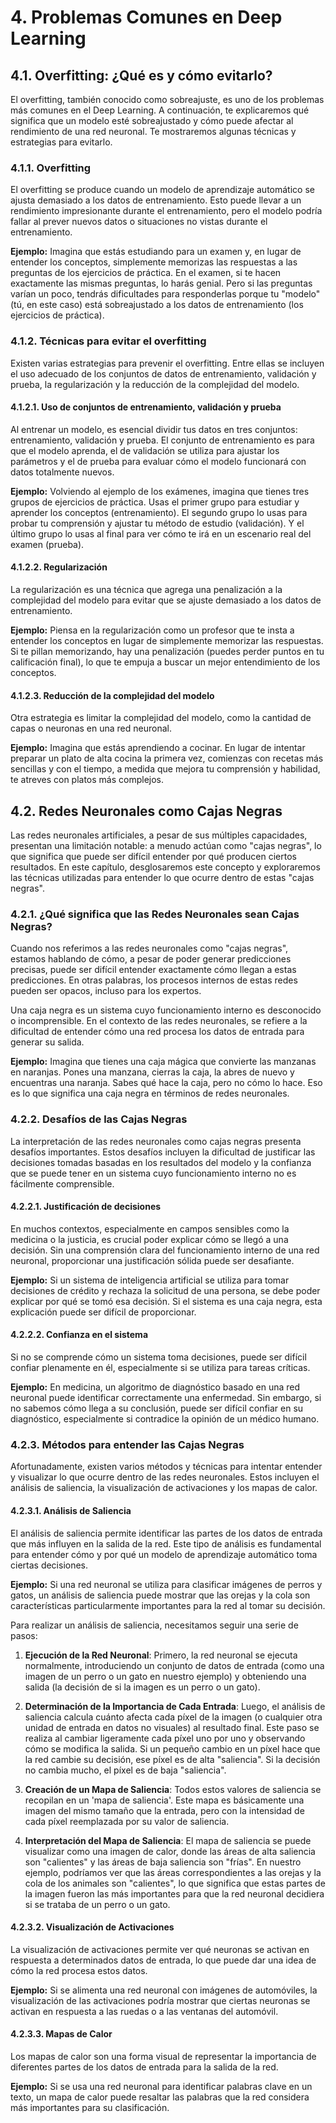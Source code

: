# 4. Problemas Comunes en Deep Learning

## 4.1. Overfitting: ¿Qué es y cómo evitarlo?

El overfitting, también conocido como sobreajuste, es uno de los problemas más comunes en el Deep Learning. A continuación, te explicaremos qué significa que un modelo esté sobreajustado y cómo puede afectar al rendimiento de una red neuronal. Te mostraremos algunas técnicas y estrategias para evitarlo.

### 4.1.1. Overfitting

El overfitting se produce cuando un modelo de aprendizaje automático se ajusta demasiado a los datos de entrenamiento. Esto puede llevar a un rendimiento impresionante durante el entrenamiento, pero el modelo podría fallar al prever nuevos datos o situaciones no vistas durante el entrenamiento.

**Ejemplo:** Imagina que estás estudiando para un examen y, en lugar de entender los conceptos, simplemente memorizas las respuestas a las preguntas de los ejercicios de práctica. En el examen, si te hacen exactamente las mismas preguntas, lo harás genial. Pero si las preguntas varían un poco, tendrás dificultades para responderlas porque tu "modelo" (tú, en este caso) está sobreajustado a los datos de entrenamiento (los ejercicios de práctica).

### 4.1.2. Técnicas para evitar el overfitting

Existen varias estrategias para prevenir el overfitting. Entre ellas se incluyen el uso adecuado de los conjuntos de datos de entrenamiento, validación y prueba, la regularización y la reducción de la complejidad del modelo.

#### 4.1.2.1. Uso de conjuntos de entrenamiento, validación y prueba

Al entrenar un modelo, es esencial dividir tus datos en tres conjuntos: entrenamiento, validación y prueba. El conjunto de entrenamiento es para que el modelo aprenda, el de validación se utiliza para ajustar los parámetros y el de prueba para evaluar cómo el modelo funcionará con datos totalmente nuevos.

**Ejemplo:** Volviendo al ejemplo de los exámenes, imagina que tienes tres grupos de ejercicios de práctica. Usas el primer grupo para estudiar y aprender los conceptos (entrenamiento). El segundo grupo lo usas para probar tu comprensión y ajustar tu método de estudio (validación). Y el último grupo lo usas al final para ver cómo te irá en un escenario real del examen (prueba).

#### 4.1.2.2. Regularización

La regularización es una técnica que agrega una penalización a la complejidad del modelo para evitar que se ajuste demasiado a los datos de entrenamiento.

**Ejemplo:** Piensa en la regularización como un profesor que te insta a entender los conceptos en lugar de simplemente memorizar las respuestas. Si te pillan memorizando, hay una penalización (puedes perder puntos en tu calificación final), lo que te empuja a buscar un mejor entendimiento de los conceptos.

#### 4.1.2.3. Reducción de la complejidad del modelo

Otra estrategia es limitar la complejidad del modelo, como la cantidad de capas o neuronas en una red neuronal.

**Ejemplo:** Imagina que estás aprendiendo a cocinar. En lugar de intentar preparar un plato de alta cocina la primera vez, comienzas con recetas más sencillas y con el tiempo, a medida que mejora tu comprensión y habilidad, te atreves con platos más complejos.

## 4.2. Redes Neuronales como Cajas Negras

Las redes neuronales artificiales, a pesar de sus múltiples capacidades, presentan una limitación notable: a menudo actúan como "cajas negras", lo que significa que puede ser difícil entender por qué producen ciertos resultados. En este capítulo, desglosaremos este concepto y exploraremos las técnicas utilizadas para entender lo que ocurre dentro de estas "cajas negras".

### 4.2.1. ¿Qué significa que las Redes Neuronales sean Cajas Negras?

Cuando nos referimos a las redes neuronales como "cajas negras", estamos hablando de cómo, a pesar de poder generar predicciones precisas, puede ser difícil entender exactamente cómo llegan a estas predicciones. En otras palabras, los procesos internos de estas redes pueden ser opacos, incluso para los expertos.

Una caja negra es un sistema cuyo funcionamiento interno es desconocido o incomprensible. En el contexto de las redes neuronales, se refiere a la dificultad de entender cómo una red procesa los datos de entrada para generar su salida.

**Ejemplo:** Imagina que tienes una caja mágica que convierte las manzanas en naranjas. Pones una manzana, cierras la caja, la abres de nuevo y encuentras una naranja. Sabes qué hace la caja, pero no cómo lo hace. Eso es lo que significa una caja negra en términos de redes neuronales.

### 4.2.2. Desafíos de las Cajas Negras

La interpretación de las redes neuronales como cajas negras presenta desafíos importantes. Estos desafíos incluyen la dificultad de justificar las decisiones tomadas basadas en los resultados del modelo y la confianza que se puede tener en un sistema cuyo funcionamiento interno no es fácilmente comprensible.

#### 4.2.2.1. Justificación de decisiones
En muchos contextos, especialmente en campos sensibles como la medicina o la justicia, es crucial poder explicar cómo se llegó a una decisión. Sin una comprensión clara del funcionamiento interno de una red neuronal, proporcionar una justificación sólida puede ser desafiante.

**Ejemplo:** Si un sistema de inteligencia artificial se utiliza para tomar decisiones de crédito y rechaza la solicitud de una persona, se debe poder explicar por qué se tomó esa decisión. Si el sistema es una caja negra, esta explicación puede ser difícil de proporcionar.

#### 4.2.2.2. Confianza en el sistema
Si no se comprende cómo un sistema toma decisiones, puede ser difícil confiar plenamente en él, especialmente si se utiliza para tareas críticas.

**Ejemplo:** En medicina, un algoritmo de diagnóstico basado en una red neuronal puede identificar correctamente una enfermedad. Sin embargo, si no sabemos cómo llega a su conclusión, puede ser difícil confiar en su diagnóstico, especialmente si contradice la opinión de un médico humano.

### 4.2.3. Métodos para entender las Cajas Negras

Afortunadamente, existen varios métodos y técnicas para intentar entender y visualizar lo que ocurre dentro de las redes neuronales. Estos incluyen el análisis de saliencia, la visualización de activaciones y los mapas de calor.

#### 4.2.3.1. Análisis de Saliencia

El análisis de saliencia permite identificar las partes de los datos de entrada que más influyen en la salida de la red. Este tipo de análisis es fundamental para entender cómo y por qué un modelo de aprendizaje automático toma ciertas decisiones. 

**Ejemplo:** Si una red neuronal se utiliza para clasificar imágenes de perros y gatos, un análisis de saliencia puede mostrar que las orejas y la cola son características particularmente importantes para la red al tomar su decisión.

Para realizar un análisis de saliencia, necesitamos seguir una serie de pasos:

1. **Ejecución de la Red Neuronal**: Primero, la red neuronal se ejecuta normalmente, introduciendo un conjunto de datos de entrada (como una imagen de un perro o un gato en nuestro ejemplo) y obteniendo una salida (la decisión de si la imagen es un perro o un gato).

2. **Determinación de la Importancia de Cada Entrada**: Luego, el análisis de saliencia calcula cuánto afecta cada píxel de la imagen (o cualquier otra unidad de entrada en datos no visuales) al resultado final. Este paso se realiza al cambiar ligeramente cada píxel uno por uno y observando cómo se modifica la salida. Si un pequeño cambio en un píxel hace que la red cambie su decisión, ese píxel es de alta "saliencia". Si la decisión no cambia mucho, el píxel es de baja "saliencia".

3. **Creación de un Mapa de Saliencia**: Todos estos valores de saliencia se recopilan en un 'mapa de saliencia'. Este mapa es básicamente una imagen del mismo tamaño que la entrada, pero con la intensidad de cada píxel reemplazada por su valor de saliencia.

4. **Interpretación del Mapa de Saliencia**: El mapa de saliencia se puede visualizar como una imagen de calor, donde las áreas de alta saliencia son "calientes" y las áreas de baja saliencia son "frías". En nuestro ejemplo, podríamos ver que las áreas correspondientes a las orejas y la cola de los animales son "calientes", lo que significa que estas partes de la imagen fueron las más importantes para que la red neuronal decidiera si se trataba de un perro o un gato.

#### 4.2.3.2. Visualización de Activaciones
La visualización de activaciones permite ver qué neuronas se activan en respuesta a determinados datos de entrada, lo que puede dar una idea de cómo la red procesa estos datos.

**Ejemplo:** Si se alimenta una red neuronal con imágenes de automóviles, la visualización de las activaciones podría mostrar que ciertas neuronas se activan en respuesta a las ruedas o a las ventanas del automóvil.

#### 4.2.3.3. Mapas de Calor
Los mapas de calor son una forma visual de representar la importancia de diferentes partes de los datos de entrada para la salida de la red.

**Ejemplo:** Si se usa una red neuronal para identificar palabras clave en un texto, un mapa de calor puede resaltar las palabras que la red considera más importantes para su clasificación.
